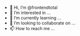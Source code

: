- 👋 Hi, I’m @frontendtotal
- 👀 I’m interested in ...
- 🌱 I’m currently learning ...
- 💞️ I’m looking to collaborate on ...
- 📫 How to reach me ...

<!---
frontendtotal/frontendtotal is a ✨ special ✨ repository because its `README.md` (this file) appears on your GitHub profile.
You can click the Preview link to take a look at your changes.
--->
